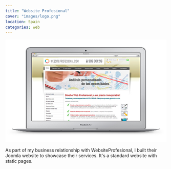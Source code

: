 ```yaml
---
title: "Website Profesional"
cover: "images/logo.png"
location: Spain
categories: web
---
```


![](./images/1.jpg)

As part of my business relationship with WebsiteProfesional, I built their Joomla website to showcase their services. It's a standard website with static pages.
